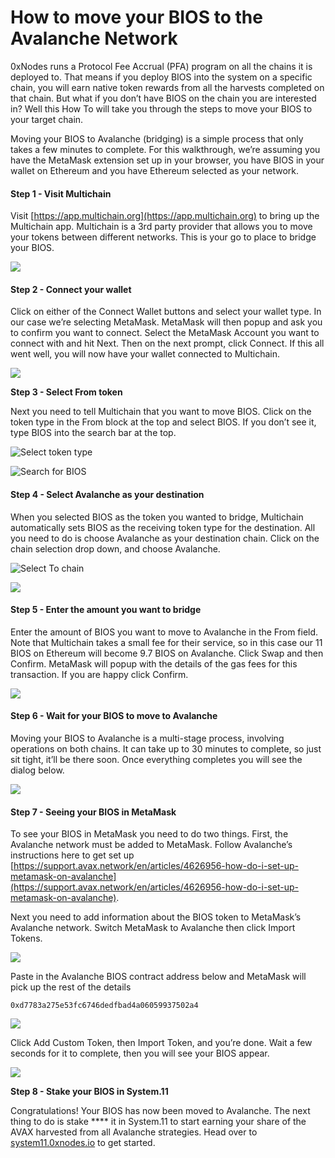 # How to move your BIOS to the Avalanche Network

0xNodes runs a Protocol Fee Accrual (PFA) program on all the chains it is deployed to.  That means if you deploy BIOS into the system on a specific chain, you will earn native token rewards from all the harvests completed on that chain.  But what if you don’t have BIOS on the chain you are interested in?  Well this How To will take you through the steps to move your BIOS to your target chain.

Moving your BIOS to Avalanche (bridging) is a simple process that only takes a few minutes to complete.  For this walkthrough, we’re assuming you have the MetaMask extension set up in your browser, you have BIOS in your wallet on Ethereum and you have Ethereum selected as your network.

#### **Step 1 - Visit Multichain**

Visit [https://app.multichain.org](https://app.multichain.org) to bring up the Multichain app. Multichain is a 3rd party provider that allows you to move your tokens between different networks. This is your go to place to bridge your BIOS.

![](../.gitbook/assets/multichain-app-not-connected.png)

#### **Step 2 - Connect your wallet**

Click on either of the Connect Wallet buttons and select your wallet type.  In our case we’re selecting MetaMask. MetaMask will then popup and ask you to confirm you want to connect. Select the MetaMask Account you want to connect with and hit Next. Then on the next prompt, click Connect.  If this all went well, you will now have your wallet connected to Multichain.

![](../.gitbook/assets/multichain-connect-to-wallet-with-arrow.png)

**Step 3 - Select From token**

Next you need to tell Multichain that you want to move BIOS. Click on the token type in the From block at the top and select BIOS.  If you don’t see it, type BIOS into the search bar at the top.

![Select token type](../.gitbook/assets/multichain-from-select-token-type.png)

![Search for BIOS](../.gitbook/assets/multichain-select-bios-from-list.png)

#### **Step 4 - Select Avalanche as your destination**

When you selected BIOS as the token you wanted to bridge, Multichain automatically sets BIOS as the receiving token type for the destination. All you need to do is choose Avalanche as your destination chain.  Click on the chain selection drop down, and choose Avalanche.

![Select To chain](../.gitbook/assets/multichain-select-to-chain-with-arrow.png)

![](../.gitbook/assets/multichain-to-chain-dialog-with-arrow-avalanche.png)

#### **Step 5 - Enter the amount you want to bridge**

Enter the amount of BIOS you want to move to Avalanche in the From field.  Note that Multichain takes a small fee for their service, so in this case our 11 BIOS on Ethereum will become 9.7 BIOS on Avalanche.  Click Swap and then Confirm.  MetaMask will popup with the details of the gas fees for this transaction.  If you are happy click Confirm.

![](../.gitbook/assets/multichain-swap-amount-fantom.png)

#### **Step 6 - Wait for your BIOS to move to Avalanche**

Moving your BIOS to Avalanche is a multi-stage process, involving operations on both chains. It can take up to 30 minutes to complete, so just sit tight, it’ll be there soon. Once everything completes you will see the dialog below.

![](../.gitbook/assets/multichain-transaction-complete-with-arrow-avalanche.png)

#### **Step 7 - Seeing your BIOS in MetaMask**

To see your BIOS in MetaMask you need to do two things.  First, the Avalanche network must be added to MetaMask.  Follow Avalanche’s instructions here to get set up [https://support.avax.network/en/articles/4626956-how-do-i-set-up-metamask-on-avalanche](https://support.avax.network/en/articles/4626956-how-do-i-set-up-metamask-on-avalanche).

Next you need to add information about the BIOS token to MetaMask’s Avalanche network.  Switch MetaMask to Avalanche then click Import Tokens.

![](../.gitbook/assets/metamask-import-token.png)

Paste in the Avalanche BIOS contract address below and MetaMask will pick up the rest of the details

```
0xd7783a275e53fc6746dedfbad4a06059937502a4
```

![](../.gitbook/assets/metamask-add-avalanche-token.png)

Click Add Custom Token, then Import Token, and you’re done.  Wait a few seconds for it to complete, then you will see your BIOS appear.

![](../.gitbook/assets/metamask-token-imported-avalanche.png)

**Step 8 - Stake your BIOS in System.11**

Congratulations!  Your BIOS has now been moved to Avalanche.  The next thing to do is stake **** it in System.11 to start earning your share of the AVAX harvested from all Avalanche strategies.  Head over to [system11.0xnodes.io](http://system11.0xnodes.io) to get started.
